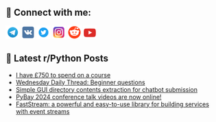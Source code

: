 ## 🔎 Connect with me:
[<img src="https://github.com/bullbesh/bullbesh/blob/main/images/Telegram.png" width="32" height="32" />](https://t.me/bullbesh)
[<img src="https://github.com/bullbesh/bullbesh/blob/main/images/VK.png" width="32" height="32" />](https://vk.com/bullbesh)
[<img src="https://github.com/bullbesh/bullbesh/blob/main/images/Twitter.png" width="32" height="32" />](https://twitter.com/bullbesh1)
[<img src="https://github.com/bullbesh/bullbesh/blob/main/images/Instagram.png" width="32" height="32" />](https://www.instagram.com/bullbesh)
[<img src="https://github.com/bullbesh/bullbesh/blob/main/images/Reddit.png" width="32" height="32" />](https://www.reddit.com/user/bullbesh)
[<img src="https://github.com/bullbesh/bullbesh/blob/main/images/YouTube.png" width="32" height="32" />](https://www.youtube.com/channel/UCtfjRs6uzgq5mfm8S06WTcg)

## 📕 Latest r/Python Posts
<!-- BLOG-POST-LIST:START -->
- [I have £750 to spend on a course](https://www.reddit.com/r/Python/comments/1gfi7gv/i_have_750_to_spend_on_a_course/)
- [Wednesday Daily Thread: Beginner questions](https://www.reddit.com/r/Python/comments/1gf9e74/wednesday_daily_thread_beginner_questions/)
- [Simple GUI directory contents extraction for chatbot submission](https://www.reddit.com/r/Python/comments/1gey27a/simple_gui_directory_contents_extraction_for/)
- [PyBay 2024 conference talk videos are now online!](https://www.reddit.com/r/Python/comments/1gexoow/pybay_2024_conference_talk_videos_are_now_online/)
- [FastStream: a powerful and easy-to-use library for building services with event streams](https://www.reddit.com/r/Python/comments/1gewobs/faststream_a_powerful_and_easytouse_library_for/)
<!-- BLOG-POST-LIST:END -->
